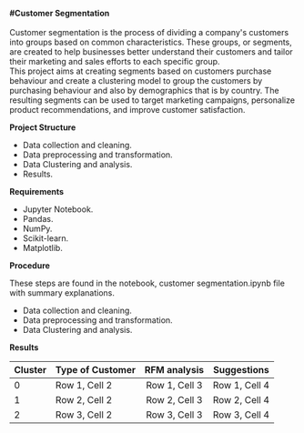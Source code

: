**#Customer Segmentation**
<br><br>
  Customer segmentation is the process of dividing a company's customers into groups based on common characteristics. These groups, or 
segments, are created to help businesses better understand their customers and tailor their marketing and sales efforts to each specific group.
<br>
  This project aims at creating segments based on customers purchase behaviour and create a clustering model to group the customers by purchasing 
behaviour and also by demographics that is by country. The resulting segments can be used to target marketing campaigns, personalize product 
recommendations, and improve customer satisfaction.

**Project Structure** 
* Data collection and cleaning.
* Data preprocessing and transformation.
* Data Clustering and analysis.
* Results.


**Requirements**

* Jupyter Notebook.
* Pandas.
* NumPy.
* Scikit-learn.
* Matplotlib.

**Procedure**

These steps are found in the notebook, customer segmentation.ipynb file with summary explanations.

* Data collection and cleaning.
* Data preprocessing and transformation.
* Data Clustering and analysis.

**Results**

| Cluster | Type of Customer | RFM analysis| Suggestions |
|---|---|:---:|---|
| 0 | Row 1, Cell 2 | Row 1, Cell 3 | Row 1, Cell 4 |
| 1 | Row 2, Cell 2 | Row 2, Cell 3 | Row 2, Cell 4 |
| 2 | Row 3, Cell 2 | Row 3, Cell 3 | Row 3, Cell 4 |
